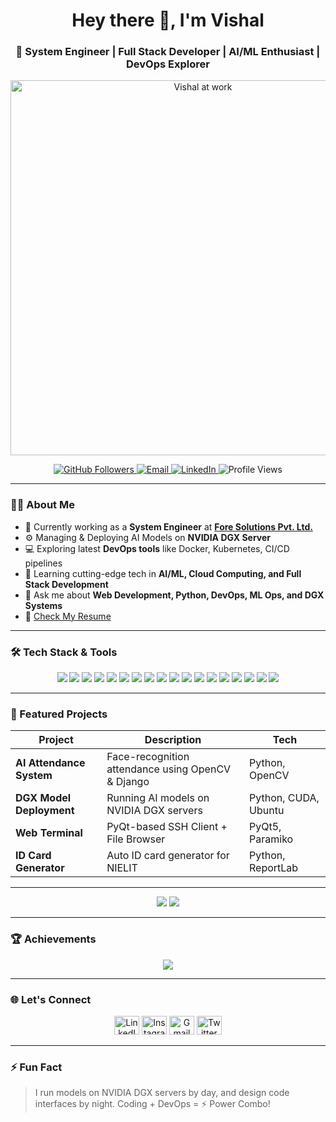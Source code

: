 <h1 align="center">Hey there 👋, I'm Vishal</h1>
<h3 align="center">🚀 System Engineer | Full Stack Developer | AI/ML Enthusiast | DevOps Explorer</h3>

<p align="center">
  <img src="https://i.postimg.cc/cLfMSYGK/2794209.jpg" alt="Vishal at work" width="600" />
</p>


<p align="center">
  <a href="https://github.com/VISHAL-099">
    <img src="https://img.shields.io/github/followers/VISHAL-099?label=Followers&style=social" alt="GitHub Followers">
  </a>
  <a href="mailto:dv137705@gmail.com">
    <img src="https://img.shields.io/badge/Email-dv137705@gmail.com-red?style=flat&logo=gmail" alt="Email">
  </a>
  <a href="https://linkedin.com/in/vishal-dogra-7814a9250" target="_blank">
    <img src="https://img.shields.io/badge/LinkedIn-Connect-blue?logo=linkedin" alt="LinkedIn">
  </a>
  <img src="https://komarev.com/ghpvc/?username=VISHAL-099&label=Profile%20views&color=0e75b6&style=flat" alt="Profile Views" />
</p>

---

### 👨‍💻 About Me
- 🔭 Currently working as a **System Engineer** at <a href="https://www.foresolutions.in/" target="_blank">**Fore Solutions Pvt. Ltd.**</a>
- ⚙️ Managing & Deploying AI Models on **NVIDIA DGX Server**
- 💻 Exploring latest **DevOps tools** like Docker, Kubernetes, CI/CD pipelines
- 🌱 Learning cutting-edge tech in **AI/ML, Cloud Computing, and Full Stack Development**
- 💬 Ask me about **Web Development, Python, DevOps, ML Ops, and DGX Systems**
- 📄 [Check My Resume](https://www.linkedin.com/in/vishal-dogra-7814a9250/overlay/1718083412355/single-media-viewer/?profileId=ACoAAD4CWxEBmeACshqz2MlXVHR_DmTanR6pA8Q)

---

### 🛠️ Tech Stack & Tools

<p align="center">
  <!-- Programming -->
  <img src="https://img.shields.io/badge/Python-3670A0?style=for-the-badge&logo=python&logoColor=ffdd54"/>
  <img src="https://img.shields.io/badge/Java-ED8B00?style=for-the-badge&logo=java&logoColor=white"/>
  <img src="https://img.shields.io/badge/C-00599C?style=for-the-badge&logo=c&logoColor=white"/>
  
  <!-- Web -->
  <img src="https://img.shields.io/badge/HTML5-e34c26?style=for-the-badge&logo=html5&logoColor=white"/>
  <img src="https://img.shields.io/badge/CSS3-1572B6?style=for-the-badge&logo=css3&logoColor=white"/>
  <img src="https://img.shields.io/badge/JavaScript-f7df1e?style=for-the-badge&logo=javascript&logoColor=black"/>
  <img src="https://img.shields.io/badge/Bootstrap-563D7C?style=for-the-badge&logo=bootstrap&logoColor=white"/>

  <!-- Frameworks -->
  <img src="https://img.shields.io/badge/Django-092e20?style=for-the-badge&logo=django&logoColor=white"/>
  <img src="https://img.shields.io/badge/Flask-000000?style=for-the-badge&logo=flask&logoColor=white"/>

  <!-- Database -->
  <img src="https://img.shields.io/badge/MySQL-4479A1?style=for-the-badge&logo=mysql&logoColor=white"/>
  <img src="https://img.shields.io/badge/SQLite-003B57?style=for-the-badge&logo=sqlite&logoColor=white"/>

  <!-- AI/ML -->
  <img src="https://img.shields.io/badge/OpenCV-5C3EE8?style=for-the-badge&logo=opencv&logoColor=white"/>
  <img src="https://img.shields.io/badge/Pandas-150458?style=for-the-badge&logo=pandas&logoColor=white"/>
  <img src="https://img.shields.io/badge/Scikit--learn-F7931E?style=for-the-badge&logo=scikit-learn&logoColor=white"/>

  <!-- DevOps -->
  <img src="https://img.shields.io/badge/Docker-0db7ed?style=for-the-badge&logo=docker&logoColor=white"/>
  <img src="https://img.shields.io/badge/Kubernetes-326ce5?style=for-the-badge&logo=kubernetes&logoColor=white"/>
  <img src="https://img.shields.io/badge/Git-F05032?style=for-the-badge&logo=git&logoColor=white"/>
  <img src="https://img.shields.io/badge/Linux-FCC624?style=for-the-badge&logo=linux&logoColor=black"/>
</p>

---

### 🚀 Featured Projects

| Project | Description | Tech |
|--------|-------------|------|
| **AI Attendance System** | Face-recognition attendance using OpenCV & Django | Python, OpenCV |
| **DGX Model Deployment** | Running AI models on NVIDIA DGX servers | Python, CUDA, Ubuntu |
| **Web Terminal** | PyQt-based SSH Client + File Browser | PyQt5, Paramiko |
| **ID Card Generator** | Auto ID card generator for NIELIT | Python, ReportLab |

---

<p align="center">
  <img src="https://github-readme-stats.vercel.app/api?username=VISHAL-099&show_icons=true&theme=default" />
  <img src="https://github-readme-stats.vercel.app/api/top-langs/?username=VISHAL-099&layout=compact&theme=default" />
</p>


---

### 🏆 Achievements
<p align="center">
  <img src="https://github-profile-trophy.vercel.app/?username=VISHAL-099&theme=flat" />
</p>


---

### 🌐 Let's Connect
<p align="center">
  <a href="https://linkedin.com/in/vishal-dogra-7814a9250" target="_blank"><img src="https://cdn.jsdelivr.net/npm/simple-icons@v3/icons/linkedin.svg" height="30" width="40" alt="LinkedIn"></a>
  <a href="https://instagram.com/dgr_vishal9822" target="_blank"><img src="https://raw.githubusercontent.com/rahuldkjain/github-profile-readme-generator/master/src/images/icons/Social/instagram.svg" height="30" width="40" alt="Instagram"></a>
  <a href="mailto:dv137705@gmail.com"><img src="https://cdn.jsdelivr.net/npm/simple-icons@v3/icons/gmail.svg" height="30" width="40" alt="Gmail"></a>
  <a href="https://x.com/vishal_dv137705" target="_blank">
  <img src="https://cdn.jsdelivr.net/npm/simple-icons@v3/icons/twitter.svg" height="30" width="40" alt="Twitter">
</a>
</p>

---

### ⚡ Fun Fact
> I run models on NVIDIA DGX servers by day, and design code interfaces by night. Coding + DevOps = ⚡ Power Combo!

